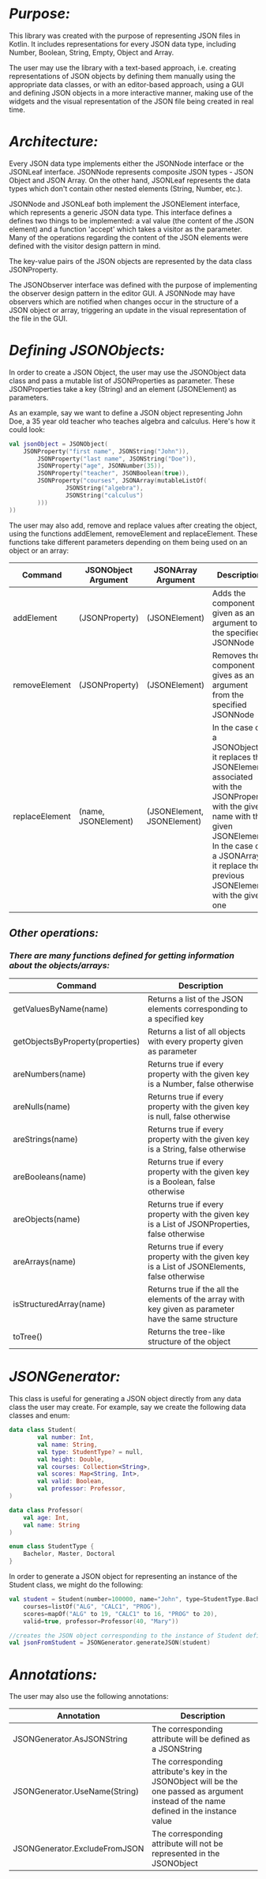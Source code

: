 # *Purpose:*

This library was created with the purpose of representing JSON files in Kotlin. It includes representations for every JSON data type, including Number, Boolean, String, Empty, Object and Array.

The user may use the library with a text-based approach, i.e. creating representations of JSON objects by defining them manually using the appropriate data classes, or with an editor-based approach, using a GUI and defining JSON objects in a more interactive manner, making use of the widgets and the visual representation of the JSON file being created in real time.


# *Architecture:*

Every JSON data type implements either the JSONNode interface or the JSONLeaf interface. JSONNode represents composite JSON types - JSON Object and JSON Array. On the other hand, JSONLeaf represents the data types which don't contain other nested elements (String, Number, etc.).

JSONNode and JSONLeaf both implement the JSONElement interface, which represents a generic JSON data type. This interface defines a defines two things to be implemented: a val value (the content of the JSON element) and a function 'accept' which takes a visitor as the parameter. Many of the operations regarding the content of the JSON elements were defined with the visitor design pattern in mind.

The key-value pairs of the JSON objects are represented by the data class JSONProperty.

The JSONObserver interface was defined with the purpose of implementing the observer design pattern in the editor GUI. A JSONNode may have observers which are notified when changes occur in the structure of a JSON object or array, triggering an update in the visual representation of the file in the GUI.


# *Defining JSONObjects:*

In order to create a JSON Object, the user may use the JSONObject data class and pass a mutable list of JSONProperties as parameter. These JSONProperties take a key (String) and an element (JSONElement) as parameters.

As an example, say we want to define a JSON object representing John Doe, a 35 year old teacher who teaches algebra and calculus. Here's how it could look:

```kotlin
val jsonObject = JSONObject(
	JSONProperty("first name", JSONString("John")),
        JSONProperty("last name", JSONString("Doe")),
        JSONProperty("age", JSONNumber(35)),
        JSONProperty("teacher", JSONBoolean(true)),
        JSONProperty("courses", JSONArray(mutableListOf(
            	JSONString("algebra"),
            	JSONString("calculus")
        )))
))
```

The user may also add, remove and replace values after creating the object, using the functions addElement, removeElement and replaceElement. These functions take different parameters depending on them being used on an object or an array:

| Command | JSONObject Argument | JSONArray Argument | Description |
| ------- | ------------------- | ------------------ | ----------- |
| addElement | (JSONProperty) | (JSONElement) | Adds the component given as an argument to the specified JSONNode |
| removeElement | (JSONProperty) | (JSONElement) | Removes the component gives as an argument from the specified JSONNode |
| replaceElement | (name, JSONElement) | (JSONElement, JSONElement) | In the case of a JSONObject, it replaces the JSONElement associated with the JSONProperty with the given name with the given JSONElement. In the case of a JSONArray, it replace the previous JSONElement with the given one |


## *Other operations:*

### *There are many functions defined for getting information about the objects/arrays:*

| Command | Description |
| ------- | ----------- |
| getValuesByName(name) | Returns a list of the JSON elements corresponding to a specified key |
| getObjectsByProperty(properties) | Returns a list of all objects with every property given as parameter |
| areNumbers(name) | Returns true if every property with the given key is a Number, false otherwise |
| areNulls(name) | Returns true if every property with the given key is null, false otherwise |
| areStrings(name) | Returns true if every property with the given key is a String, false otherwise |
| areBooleans(name) | Returns true if every property with the given key is a Boolean, false otherwise |
| areObjects(name) | Returns true if every property with the given key is a List of JSONProperties, false otherwise |
| areArrays(name) | Returns true if every property with the given key is a List of JSONElements, false otherwise |
| isStructuredArray(name) | Returns true if the all the elements of the array with key given as parameter have the same structure |
| toTree() | Returns the tree-like structure of the object |


# *JSONGenerator:*

This class is useful for generating a JSON object directly from any data class the user may create. For example, say we create the following data classes and enum:

```kotlin
data class Student(
        val number: Int,
        val name: String,
        val type: StudentType? = null,
        val height: Double,
        val courses: Collection<String>,
        val scores: Map<String, Int>,
        val valid: Boolean,
        val professor: Professor,
)

data class Professor(
    val age: Int,
    val name: String
)

enum class StudentType {
    Bachelor, Master, Doctoral
}
```

In order to generate a JSON object for representing an instance of the Student class, we might do the following:

```kotlin
val student = Student(number=100000, name="John", type=StudentType.Bachelor, height=178.1,
	courses=listOf("ALG", "CALC1", "PROG"), 
	scores=mapOf("ALG" to 19, "CALC1" to 16, "PROG" to 20),
	valid=true, professor=Professor(40, "Mary"))

//creates the JSON object corresponding to the instance of Student defined above.
val jsonFromStudent = JSONGenerator.generateJSON(student) 
```
# *Annotations:*

The user may also use the following annotations:

| Annotation | Description |
| ---------- | ----------- |
| JSONGenerator.AsJSONString | The corresponding attribute will be defined as a JSONString |
| JSONGenerator.UseName(String) | The corresponding attribute's key in the JSONObject will be the one passed as argument instead of the name defined in the instance value |
| JSONGenerator.ExcludeFromJSON | The corresponding attribute will not be represented in the JSONObject |
